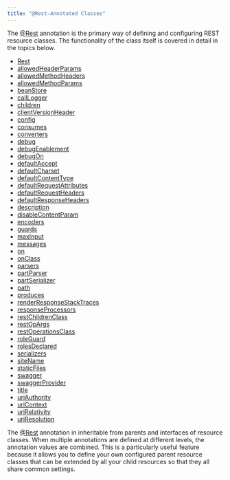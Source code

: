 ```yaml
---
title: "@Rest-Annotated Classes"
---
```


The [@Rest](../apidocs/org/apache/juneau/rest/annotation/Rest.html) annotation is the primary way of defining and configuring REST resource classes.
The functionality of the class itself is covered in detail in the topics below.
- [Rest](../apidocs/org/apache/juneau/rest/annotation/Rest.html)
- [allowedHeaderParams](../apidocs/org/apache/juneau/rest/annotation/Rest.html#allowedHeaderParams())
- [allowedMethodHeaders](../apidocs/org/apache/juneau/rest/annotation/Rest.html#allowedMethodHeaders())
- [allowedMethodParams](../apidocs/org/apache/juneau/rest/annotation/Rest.html#allowedMethodParams())
- [beanStore](../apidocs/org/apache/juneau/rest/annotation/Rest.html#beanStore())
- [callLogger](../apidocs/org/apache/juneau/rest/annotation/Rest.html#callLogger())
- [children](../apidocs/org/apache/juneau/rest/annotation/Rest.html#children())
- [clientVersionHeader](../apidocs/org/apache/juneau/rest/annotation/Rest.html#clientVersionHeader())
- [config](../apidocs/org/apache/juneau/rest/annotation/Rest.html#config())
- [consumes](../apidocs/org/apache/juneau/rest/annotation/Rest.html#consumes())
- [converters](../apidocs/org/apache/juneau/rest/annotation/Rest.html#converters())
- [debug](../apidocs/org/apache/juneau/rest/annotation/Rest.html#debug())
- [debugEnablement](../apidocs/org/apache/juneau/rest/annotation/Rest.html#debugEnablement())
- [debugOn](../apidocs/org/apache/juneau/rest/annotation/Rest.html#debugOn())
- [defaultAccept](../apidocs/org/apache/juneau/rest/annotation/Rest.html#defaultAccept())
- [defaultCharset](../apidocs/org/apache/juneau/rest/annotation/Rest.html#defaultCharset())
- [defaultContentType](../apidocs/org/apache/juneau/rest/annotation/Rest.html#defaultContentType())
- [defaultRequestAttributes](../apidocs/org/apache/juneau/rest/annotation/Rest.html#defaultRequestAttributes())
- [defaultRequestHeaders](../apidocs/org/apache/juneau/rest/annotation/Rest.html#defaultRequestHeaders())
- [defaultResponseHeaders](../apidocs/org/apache/juneau/rest/annotation/Rest.html#defaultResponseHeaders())
- [description](../apidocs/org/apache/juneau/rest/annotation/Rest.html#description())
- [disableContentParam](../apidocs/org/apache/juneau/rest/annotation/Rest.html#disableContentParam())
- [encoders](../apidocs/org/apache/juneau/rest/annotation/Rest.html#encoders())
- [guards](../apidocs/org/apache/juneau/rest/annotation/Rest.html#guards())
- [maxInput](../apidocs/org/apache/juneau/rest/annotation/Rest.html#maxInput())
- [messages](../apidocs/org/apache/juneau/rest/annotation/Rest.html#messages())
- [on](../apidocs/org/apache/juneau/rest/annotation/Rest.html#on())
- [onClass](../apidocs/org/apache/juneau/rest/annotation/Rest.html#onClass())
- [parsers](../apidocs/org/apache/juneau/rest/annotation/Rest.html#parsers())
- [partParser](../apidocs/org/apache/juneau/rest/annotation/Rest.html#partParser())
- [partSerializer](../apidocs/org/apache/juneau/rest/annotation/Rest.html#partSerializer())
- [path](../apidocs/org/apache/juneau/rest/annotation/Rest.html#path())
- [produces](../apidocs/org/apache/juneau/rest/annotation/Rest.html#produces())
- [renderResponseStackTraces](../apidocs/org/apache/juneau/rest/annotation/Rest.html#renderResponseStackTraces())
- [responseProcessors](../apidocs/org/apache/juneau/rest/annotation/Rest.html#responseProcessors())
- [restChildrenClass](../apidocs/org/apache/juneau/rest/annotation/Rest.html#restChildrenClass())
- [restOpArgs](../apidocs/org/apache/juneau/rest/annotation/Rest.html#restOpArgs())
- [restOperationsClass](../apidocs/org/apache/juneau/rest/annotation/Rest.html#restOperationsClass())
- [roleGuard](../apidocs/org/apache/juneau/rest/annotation/Rest.html#roleGuard())
- [rolesDeclared](../apidocs/org/apache/juneau/rest/annotation/Rest.html#rolesDeclared())
- [serializers](../apidocs/org/apache/juneau/rest/annotation/Rest.html#serializers())
- [siteName](../apidocs/org/apache/juneau/rest/annotation/Rest.html#siteName())
- [staticFiles](../apidocs/org/apache/juneau/rest/annotation/Rest.html#staticFiles())
- [swagger](../apidocs/org/apache/juneau/rest/annotation/Rest.html#swagger())
- [swaggerProvider](../apidocs/org/apache/juneau/rest/annotation/Rest.html#swaggerProvider())
- [title](../apidocs/org/apache/juneau/rest/annotation/Rest.html#title())
- [uriAuthority](../apidocs/org/apache/juneau/rest/annotation/Rest.html#uriAuthority())
- [uriContext](../apidocs/org/apache/juneau/rest/annotation/Rest.html#uriContext())
- [uriRelativity](../apidocs/org/apache/juneau/rest/annotation/Rest.html#uriRelativity())
- [uriResolution](../apidocs/org/apache/juneau/rest/annotation/Rest.html#uriResolution())

The [@Rest](../apidocs/org/apache/juneau/rest/annotation/Rest.html) annotation in inheritable from parents and interfaces of resource classes.
When multiple annotations are defined at different levels, the annotation values are combined.
This is a particularly useful feature because it allows you to define your own configured parent resource classes that can be extended by all your child resources so that they all share common settings.
